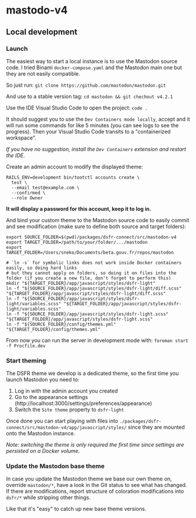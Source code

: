 # mastodo-v4

## Local development

### Launch

The easiest way to start a local instance is to use the Mastodon source code. I tried Binami `docker-compose.yaml` and the Mastodon main one but they are not easily compatible.

So just run:
`git clone https://github.com/mastodon/mastodon.git`

And use to a stable version tag:
`cd mastodon && git chechout v4.2.1`

Use the IDE Visual Studio Code to open the project:
`code .`

It should suggest you to use the `Dev Containers mode locally`, accept and it will run some commands for like 5 minutes (you can see logs to see the progress). Then your Visual Studio Code transits to a "containerized workspace".

_If you have no suggestion, install the `Dev Containers` extension and restart the IDE._

Create an admin account to modify the displayed theme:

```shell
RAILS_ENV=development bin/tootctl accounts create \
  test \
  --email test@example.com \
  --confirmed \
  --role Owner
```

**It will display a password for this account, keep it to log in.**

And bind your custom theme to the Mastodon source code to easily commit and see modification (make sure to define both source and target folders):

```shell
export SOURCE_FOLDER=$(pwd)/packages/dsfr-connect/src/mastodon-v4
export TARGET_FOLDER=/path/to/your/folder/.../mastodon
export TARGET_FOLDER=/Users/sneko/Documents/beta.gouv.fr/repos/mastodon

# `ln -s` for symbolic links does not work inside Docker containers easily, so doing hard links
# but they cannot apply on folders, so doing it on files into the folder (if you create a new file, don't forget to perform this)
mkdir "${TARGET_FOLDER}/app/javascript/styles/dsfr-light"
ln -f "${SOURCE_FOLDER}/app/javascript/styles/dsfr-light/diff.scss" "${TARGET_FOLDER}/app/javascript/styles/dsfr-light/diff.scss"
ln -f "${SOURCE_FOLDER}/app/javascript/styles/dsfr-light/variables.scss" "${TARGET_FOLDER}/app/javascript/styles/dsfr-light/variables.scss"
ln -f "${SOURCE_FOLDER}/app/javascript/styles/dsfr-light.scss" "${TARGET_FOLDER}/app/javascript/styles/dsfr-light.scss"
ln -f "${SOURCE_FOLDER}/config/themes.yml" "${TARGET_FOLDER}/config/themes.yml"
```

From now you can run the server in development mode with:
`foreman start -f Procfile.dev`

### Start theming

The DSFR theme we develop is a dedicated theme, so the first time you launch Mastodon you need to:

1. Log in with the admin account you created
2. Go to the appearance settings (http://localhost:3000/settings/preferences/appearance)
3. Switch the `Site theme` property to `dsfr-light`

Once done you can start playing with files into `./packages/dsfr-connect/src/mastodon-v4/app/javascript/styles/` since they are mounted onto the Mastodon instance.

_Note: switching the theme is only required the first time since settings are persisted on a Docker volume._

### Update the Mastodon base theme

In case you update the Mastodon theme we base our own theme on, override `mastodon/*`, have a look in the Git status to see what has changed. If there are modifications, report structure of coloration modifications into `dsfr/*` while stripping other things.

Like that it's "easy" to catch up new base theme versions.
